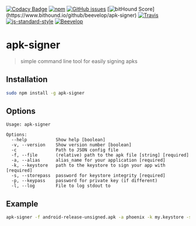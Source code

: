 [![Codacy Badge](https://api.codacy.com/project/badge/Grade/54e768adfe954fdebacf3ace4ff2562e)](https://www.codacy.com/app/yo/apk-signer?utm_source=github.com&utm_medium=referral&utm_content=beevelop/apk-signer&utm_campaign=badger)
[![npm](https://img.shields.io/npm/v/apk-signer.svg?style=flat-square)](https://www.npmjs.com/package/apk-signer)
[![GitHub issues](https://img.shields.io/github/issues/beevelop/apk-signer.svg?style=flat-square)](https://github.com/beevelop/apk-signer/issues)
[![bitHound Score](https://www.bithound.io/github/beevelop/apk-signer/badges/score.svg?)](https://www.bithound.io/github/beevelop/apk-signer)
[![Travis](https://img.shields.io/travis/beevelop/ng-stomp.svg?style=flat-square)](https://travis-ci.org/beevelop/apk-signer)
[![js-standard-style](https://img.shields.io/badge/code%20style-standard-brightgreen.svg?style=flat-square)](http://standardjs.com/)
[![Beevelop](https://links.beevelop.com/honey-badge)](https://beevelop.com)

# apk-signer

> simple command line tool for easily signing apks

## Installation
```bash
sudo npm install -g apk-signer
```

## Options
```
Usage: apk-signer

Options:
  --help           Show help [boolean]
  -v, --version    Show version number [boolean]
  -c               Path to JSON config file
  -f, --file       (relative) path to the apk file [string] [required]
  -a, --alias      alias_name for your application [required]
  -k, --keystore   path to the keystore to sign your app with [required]
  -s, --storepass  password for keystore integrity [required]
  -p, --keypass    password for private key (if different)
  -l, --log        File to log stdout to
```

## Example
```bash
apk-signer -f android-release-unsigned.apk -a phoenix -k my.keystore -s ph03n!X
```